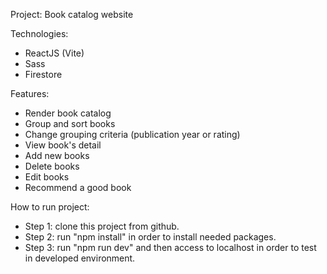 Project: Book catalog website

Technologies:
- ReactJS (Vite)
- Sass
- Firestore

Features:
- Render book catalog
- Group and sort books
- Change grouping criteria (publication year or rating)
- View book's detail
- Add new books
- Delete books
- Edit books
- Recommend a good book

How to run project:
- Step 1: clone this project from github.
- Step 2: run "npm install" in order to install needed packages.
- Step 3: run "npm run dev" and then access to localhost in order to test in developed environment.
